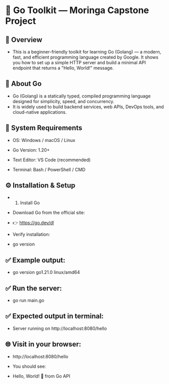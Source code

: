 #  🧰 Go Toolkit — Moringa Capstone Project
## 📌 Overview

- This is a beginner-friendly toolkit for learning Go (Golang) — a modern, fast, and efficient programming language created by Google.
It shows you how to set up a simple HTTP server and build a minimal API endpoint that returns a "Hello, World!" message.

## 📘 About Go

- Go (Golang) is a statically typed, compiled programming language designed for simplicity, speed, and concurrency.
- It is widely used to build backend services, web APIs, DevOps tools, and cloud-native applications.

## 🧰 System Requirements

- OS: Windows / macOS / Linux

- Go Version: 1.20+

- Text Editor: VS Code (recommended)

- Terminal: Bash / PowerShell / CMD

## ⚙️ Installation & Setup
- 1. Install Go

- Download Go from the official site:
- 👉 https://go.dev/dl

- Verify installation:

- go version


## ✅ Example output:

- go version go1.21.0 linux/amd64

## ✅ Run the server:

- go run main.go


## ✅ Expected output in terminal:

- Server running on http://localhost:8080/hello


## 🌐 Visit in your browser:
- http://localhost:8080/hello

- You should see:

- Hello, World! 👋 from Go API

